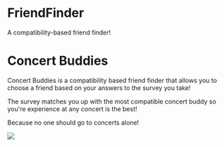 # FriendFinder
A compatibility-based friend finder!

# Concert Buddies
Concert Buddies is a compatibility based friend finder that allows you to choose a friend based on your answers to the survey you take! 

The survey matches you up with the most compatible concert buddy so you're experience at any concert is the best!

Because no one should go to concerts alone!

<img src="https://media.giphy.com/media/vc6CpoMP4zxUA/giphy.gif">
